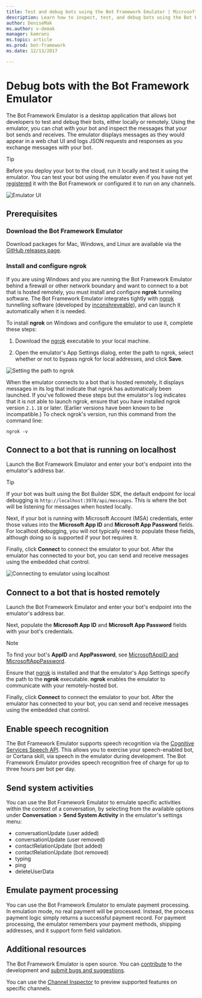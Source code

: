```yaml
---
title: Test and debug bots using the Bot Framework Emulator | Microsoft Docs
description: Learn how to inspect, test, and debug bots using the Bot Framework Emulator desktop application.
author: DeniseMak
ms.author: v-demak
manager: kamrani
ms.topic: article
ms.prod: bot-framework
ms.date: 12/13/2017

---
```


# Debug bots with the Bot Framework Emulator

The Bot Framework Emulator is a desktop application that allows bot developers to test and debug their bots, either locally or remotely. Using the emulator, you can chat with your bot and inspect the messages that your bot sends and receives. The emulator displays messages as they would appear in a web chat UI and logs JSON requests and responses as you exchange messages with your bot. 

> [!TIP] 
> Before you deploy your bot to the cloud, run it locally and test it using the emulator. 
> You can test your bot using the emulator even if you have not yet [registered](~/bot-service-quickstart-registration.md) it with the Bot Framework or configured it to run on any channels.

![Emulator UI](~/media/emulator/emulator-ui-new.png)

## Prerequisites

### Download the Bot Framework Emulator

Download packages for Mac, Windows, and Linux are available via the <a href="https://github.com/Microsoft/BotFramework-Emulator/releases" target="_blank">GitHub releases page</a>.

### <a id="ngrok"></a> Install and configure ngrok

If you are using Windows and you are running the Bot Framework Emulator behind a firewall or other network boundary and want to connect to a bot that is hosted remotely, you must install and configure **ngrok** tunneling software. The Bot Framework Emulator integrates tightly with [ngrok][ngrokDownload] tunnelling software (developed by [inconshreveable][inconshreveable]), and can launch it automatically when it is needed.

To install **ngrok** on Windows and configure the emulator to use it, complete these steps: 

1. Download the [ngrok][ngrokDownload] executable to your local machine.

2. Open the emulator's App Settings dialog, enter the path to ngrok, select whether or not to bypass ngrok for local addresses, and click **Save**.

![Setting the path to ngrok](~/media/emulator/emulator-configure_ngrok_path.png)

When the emulator connects to a bot that is hosted remotely, it displays messages in its log that indicate that ngrok has automatically been launched. If you've followed these steps but the emulator's log indicates that it is not able to launch ngrok, ensure that you have installed ngrok version `2.1.18` or later. (Earlier versions have been known to be incompatible.) To check ngrok's version, run this command from the command line:

<code>ngrok -v</code>

## <a id="localhost"></a> Connect to a bot that is running on localhost

Launch the Bot Framework Emulator and enter your bot's endpoint into the emulator's address bar. 

> [!TIP]
> If your bot was built using the Bot Builder SDK, the default endpoint for local debugging is `http://localhost:3978/api/messages`. This is where the bot will be listening for messages when hosted locally.

Next, if your bot is running with Microsoft Account (MSA) credentials, enter those values into the **Microsoft App ID** and **Microsoft App Password** fields. For localhost debugging, you will not typically need to populate these fields, although doing so is supported if your bot requires it.

Finally, click **Connect** to connect the emulator to your bot. After the emulator has connected to your bot, you can send and receive messages using the embedded chat control.

![Connecting to emulator using localhost](~/media/emulator/emulator-connect_localhost_credentials.png)

## <a id="remotehost"></a> Connect to a bot that is hosted remotely

Launch the Bot Framework Emulator and enter your bot's endpoint into the emulator's address bar. 

Next, populate the **Microsoft App ID** and **Microsoft App Password** fields with your bot's credentials. 

> [!NOTE]
> 
> To find your bot's **AppID** and **AppPassword**, see [MicrosoftAppID and MicrosoftAppPassword](bot-service-manage-overview.md#microsoftappid-and-microsoftapppassword).

Ensure that [ngrok](#ngrok) is installed and that the emulator's App Settings specify the path to the **ngrok** executable. **ngrok** enables the emulator to communicate with your remotely-hosted bot. 

Finally, click **Connect** to connect the emulator to your bot. After the emulator has connected to your bot, you can send and receive messages using the embedded chat control.

## Enable speech recognition
The Bot Framework Emulator supports speech recognition via the [Cognitive Services Speech API](/azure/cognitive-services/Speech/home). This allows you to exercise your speech-enabled bot, or Cortana skill, via speech in the emulator during development. The Bot Framework Emulator provides speech recognition free of charge for up to three hours per bot per day. 

## Send system activities

You can use the Bot Framework Emulator to emulate specific activities within the context of a conversation, by selecting from the available options under **Conversation** > **Send System Activity** in the emulator's settings menu:

* conversationUpdate (user added)
* conversationUpdate (user removed)
* contactRelationUpdate (bot added)
* contactRelationUpdate (bot removed)
* typing
* ping 
* deleteUserData

## Emulate payment processing
You can use the Bot Framework Emulator to emulate payment processing. In emulation mode, no real payment will be processed. Instead, the process payment logic simply returns a successful payment record. For payment processing, the emulator remembers your payment methods, shipping addresses, and it support form field validation. 

## Additional resources

The Bot Framework Emulator is open source. You can [contribute][EmulatorGithubContribute] to the development and [submit bugs and suggestions][EmulatorGithubBugs].

You can use the [Channel Inspector](bot-service-channel-inspector.md) to preview supported features on specific channels.

[EmulatorGithub]: https://github.com/Microsoft/BotFramework-Emulator
[EmulatorGithubContribute]: https://github.com/Microsoft/BotFramework-Emulator/wiki/How-to-Contribute
[EmulatorGithubBugs]: https://github.com/Microsoft/BotFramework-Emulator/wiki/Submitting-Bugs-%26-Suggestions

[ngrokDownload]: https://ngrok.com/
[inconshreveable]: https://inconshreveable.com/
[BotFrameworkDevPortal]: https://dev.botframework.com/


[EmulatorConnectPicture]: ~/media/emulator/emulator-connect_localhost_credentials.png
[EmulatorNgrokPath]: ~/media/emulator/emulator-configure_ngrok_path.png
[EmulatorNgrokMonitor]: ~/media/emulator/emulator-testbot-ngrok-monitoring.png
[EmulatorUI]: ~/media/emulator/emulator-ui-new.png

[TroubleshootingGuide]: ~/bot-service-troubleshoot-general-problems.md
[TroubleshootingAuth]: ~/bot-service-troubleshoot-authentication-problems.md
[NodeGetStarted]: ~/nodejs/bot-builder-nodejs-quickstart.md
[CSGetStarted]: ~/dotnet/bot-builder-dotnet-quickstart.md


